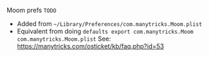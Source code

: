 Moom prefs `TODO`
* Added from `~/Library/Preferences/com.manytricks.Moom.plist`
* Equivalent from doing `defaults export com.manytricks.Moom com.manytricks.Moom.plist`
See: https://manytricks.com/osticket/kb/faq.php?id=53
